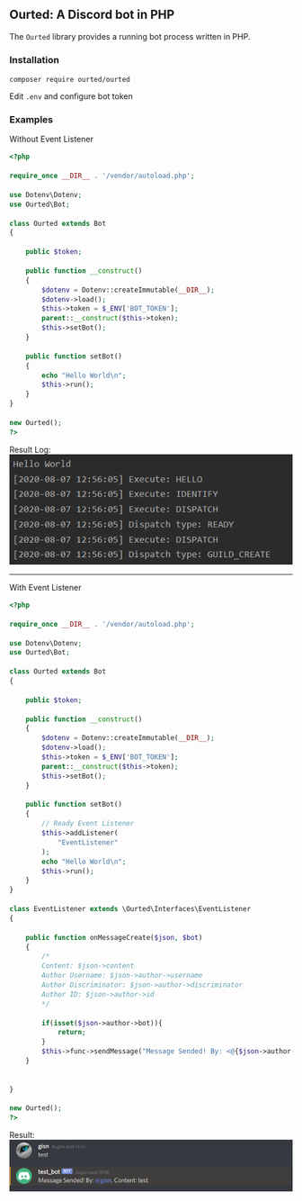 ## Ourted: A Discord bot in PHP

The `Ourted` library provides a running bot process written in PHP.

### Installation

```
composer require ourted/ourted
```

Edit ``.env`` and configure bot token

### Examples
Without Event Listener
```php
<?php

require_once __DIR__ . '/vendor/autoload.php';

use Dotenv\Dotenv;
use Ourted\Bot;

class Ourted extends Bot
{

    public $token;

    public function __construct()
    {
        $dotenv = Dotenv::createImmutable(__DIR__);
        $dotenv->load();
        $this->token = $_ENV['BOT_TOKEN'];
        parent::__construct($this->token);
        $this->setBot();
    }

    public function setBot()
    {
        echo "Hello World\n";
        $this->run();
    }
}

new Ourted();
?>
```

Result Log: 
![Example](assets/Hello.PNG)


---
With Event Listener

```php
<?php

require_once __DIR__ . '/vendor/autoload.php';

use Dotenv\Dotenv;
use Ourted\Bot;

class Ourted extends Bot
{

    public $token;

    public function __construct()
    {
        $dotenv = Dotenv::createImmutable(__DIR__);
        $dotenv->load();
        $this->token = $_ENV['BOT_TOKEN'];
        parent::__construct($this->token);
        $this->setBot();
    }

    public function setBot()
    {
        // Ready Event Listener
        $this->addListener(
            "EventListener"
        );
        echo "Hello World\n";
        $this->run();
    }
}

class EventListener extends \Ourted\Interfaces\EventListener
{

    public function onMessageCreate($json, $bot)
    {
        /* 
        Content: $json->content
        Author Username: $json->author->username
        Author Discriminator: $json->author->discriminator
        Author ID: $json->author->id
        */

        if(isset($json->author->bot)){
            return;
        }
        $this->func->sendMessage("Message Sended! By: <@{$json->author->id}>, Content: {$json->content}", $json->channel_id);
    }


}

new Ourted();
?>
```
Result:
![Example With Event Listener](assets/Event_Listener.PNG)
